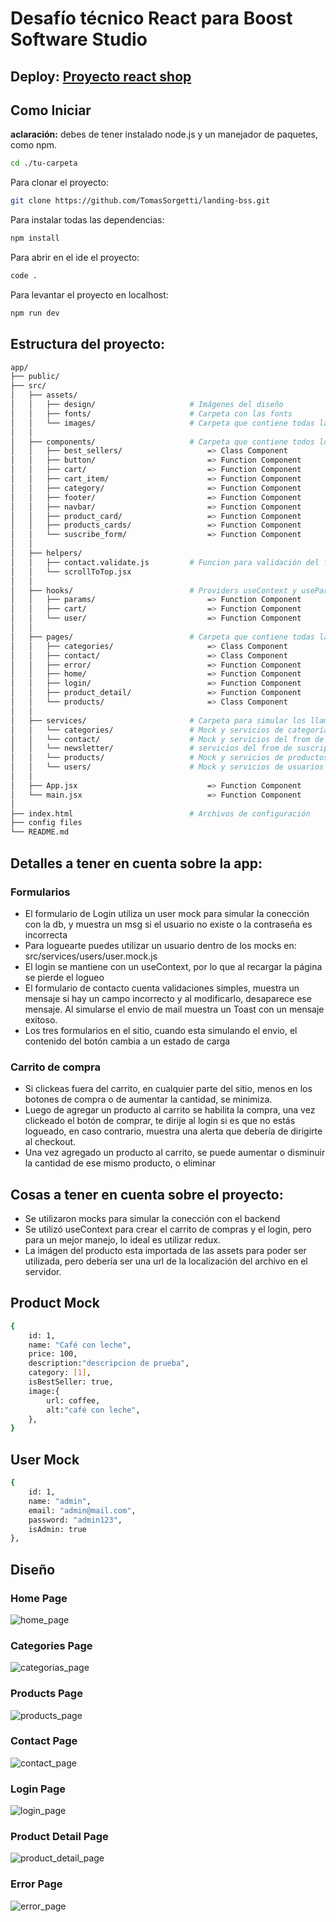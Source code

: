 # Desafío técnico React para Boost Software Studio

## Deploy: [Proyecto react shop]("landing-bss.vercel.app/")


## Como Iniciar
**aclaración:** debes de tener instalado node.js y un manejador de paquetes, como npm.

```bash
cd ./tu-carpeta
```

Para clonar el proyecto:
```bash
git clone https://github.com/TomasSorgetti/landing-bss.git
```

Para instalar todas las dependencias:
```bash
npm install
```

Para abrir en el ide el proyecto:
```bash
code .              
```

Para levantar el proyecto en localhost:
```bash
npm run dev
```


## Estructura del proyecto:

```bash
app/
├── public/                    
├── src/                       
│   ├── assets/                
│   │   ├── design/                     # Imágenes del diseño
│   │   ├── fonts/                      # Carpeta con las fonts
│   │   └── images/                     # Carpeta que contiene todas las imágenes
│   │   
│   ├── components/                     # Carpeta que contiene todos los componentes
│   │   ├── best_sellers/                   => Class Component
│   │   ├── button/                         => Function Component
│   │   ├── cart/                           => Function Component
│   │   ├── cart_item/                      => Function Component
│   │   ├── category/                       => Function Component
│   │   ├── footer/                         => Function Component
│   │   ├── navbar/                         => Function Component
│   │   ├── product_card/                   => Function Component
│   │   ├── products_cards/                 => Function Component
│   │   └── suscribe_form/                  => Function Component
│   │   
│   ├── helpers/  
│   │   ├── contact.validate.js         # Funcion para validación del formulario
│   │   └── scrollToTop.jsx             
│   │   
│   ├── hooks/                          # Providers useContext y useParams para componente de clase
│   │   ├── params/                         => Function Component
│   │   ├── cart/                           => Function Component
│   │   └── user/                           => Function Component
│   │   
│   ├── pages/                          # Carpeta que contiene todas las páginas
│   │   ├── categories/                     => Class Component
│   │   ├── contact/                        => Class Component
│   │   ├── error/                          => Function Component
│   │   ├── home/                           => Function Component
│   │   ├── login/                          => Function Component
│   │   ├── product_detail/                 => Function Component
│   │   └── products/                       => Class Component
│   │   
│   ├── services/                       # Carpeta para simular los llamados a la api
│   │   └── categories/                 # Mock y servicios de categorías
│   │   └── contact/                    # Mock y servicios del from de contacto
│   │   └── newsletter/                 # servicios del from de suscripción
│   │   └── products/                   # Mock y servicios de productos
│   │   └── users/                      # Mock y servicios de usuarios y simulacro de auth
│   │   
│   ├── App.jsx                             => Function Component                        
│   └── main.jsx                            => Function Component
│                               
├── index.html                          # Archivos de configuración
├── config files                
└── README.md  
```


## Detalles a tener en cuenta sobre la app:
### Formularios
- El formulario de Login utiliza un user mock para simular la conección con la db, y muestra un msg si el usuario no existe o la contraseña es incorrecta
- Para loguearte puedes utilizar un usuario dentro de los mocks en: src/services/users/user.mock.js
- El login se mantiene con un useContext, por lo que al recargar la página se pierde el logueo
- El formulario de contacto cuenta validaciones simples, muestra un mensaje si hay un campo incorrecto y al modificarlo, desaparece ese mensaje. Al simularse el envio de mail muestra un Toast con un mensaje exitoso.
- Los tres formularios en el sitio, cuando esta simulando el envio, el contenido del botón cambia a un estado de carga

### Carrito de compra
- Si clickeas fuera del carrito, en cualquier parte del sitio, menos en los botones de compra o de aumentar la cantidad, se minimiza.
- Luego de agregar un producto al carrito se habilita la compra, una vez clickeado el
botón de comprar, te dirije al login si es que no estás logueado, en caso contrario, muestra
una alerta que debería de dirigirte al checkout.
- Una vez agregado un producto al carrito, se puede aumentar o disminuir la cantidad de ese mismo producto, o eliminar

## Cosas a tener en cuenta sobre el proyecto:
- Se utilizaron mocks para simular la conección con el backend
- Se utilizó useContext para crear el carrito de compras y el login, pero 
para un mejor manejo, lo ideal es utilizar redux.
- La imágen del producto esta importada de las assets para poder ser utilizada, pero debería
ser una url de la localización del archivo en el servidor.



## Product Mock

```bash
{
    id: 1,
    name: "Café con leche",
    price: 100,
    description:"descripcion de prueba",
    category: [1],
    isBestSeller: true,
    image:{
        url: coffee,
        alt:"café con leche",
    },
}

```

## User Mock

```bash
{
    id: 1,
    name: "admin",
    email: "admin@mail.com",
    password: "admin123",
    isAdmin: true
},  
```


## Diseño

### Home Page
![home_page](https://github.com/user-attachments/assets/74d26d92-365d-4684-9f89-0032a7657000)

### Categories Page
![categorias_page](https://github.com/user-attachments/assets/b30f34fd-ccc1-4ecd-abed-868247e31fd3)

### Products Page
![products_page](https://github.com/user-attachments/assets/0aba8f2d-fa90-4cd6-bf99-2d03296d6712)

### Contact Page
![contact_page](https://github.com/user-attachments/assets/d4511fd1-069c-4d30-ac67-67c78acbe345)

### Login Page
![login_page](https://github.com/user-attachments/assets/ed9aa706-afec-450f-a6d7-e1d72930ec37)

### Product Detail Page
![product_detail_page](https://github.com/user-attachments/assets/e14f9c88-163f-4db5-ad87-7006eaf0ee02)

### Error Page
![error_page](https://github.com/user-attachments/assets/188c6406-6ad8-42e9-8944-17130da7958c)

